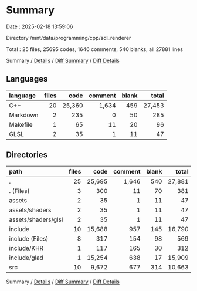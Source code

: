 # Summary

Date : 2025-02-18 13:59:06

Directory /mnt/data/programming/cpp/sdl_renderer

Total : 25 files,  25695 codes, 1646 comments, 540 blanks, all 27881 lines

Summary / [Details](details.md) / [Diff Summary](diff.md) / [Diff Details](diff-details.md)

## Languages
| language | files | code | comment | blank | total |
| :--- | ---: | ---: | ---: | ---: | ---: |
| C++ | 20 | 25,360 | 1,634 | 459 | 27,453 |
| Markdown | 2 | 235 | 0 | 50 | 285 |
| Makefile | 1 | 65 | 11 | 20 | 96 |
| GLSL | 2 | 35 | 1 | 11 | 47 |

## Directories
| path | files | code | comment | blank | total |
| :--- | ---: | ---: | ---: | ---: | ---: |
| . | 25 | 25,695 | 1,646 | 540 | 27,881 |
| . (Files) | 3 | 300 | 11 | 70 | 381 |
| assets | 2 | 35 | 1 | 11 | 47 |
| assets/shaders | 2 | 35 | 1 | 11 | 47 |
| assets/shaders/glsl | 2 | 35 | 1 | 11 | 47 |
| include | 10 | 15,688 | 957 | 145 | 16,790 |
| include (Files) | 8 | 317 | 154 | 98 | 569 |
| include/KHR | 1 | 117 | 165 | 30 | 312 |
| include/glad | 1 | 15,254 | 638 | 17 | 15,909 |
| src | 10 | 9,672 | 677 | 314 | 10,663 |

Summary / [Details](details.md) / [Diff Summary](diff.md) / [Diff Details](diff-details.md)